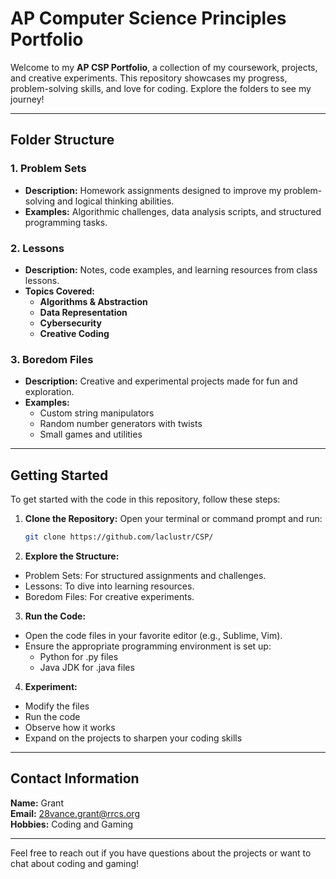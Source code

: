 # **AP Computer Science Principles Portfolio**

Welcome to my **AP CSP Portfolio**, a collection of my coursework, projects, and creative experiments. This repository showcases my progress, problem-solving skills, and love for coding. Explore the folders to see my journey!

---

## **Folder Structure**

### **1. Problem Sets**
- **Description:** Homework assignments designed to improve my problem-solving and logical thinking abilities.
- **Examples:** Algorithmic challenges, data analysis scripts, and structured programming tasks.

### **2. Lessons**
- **Description:** Notes, code examples, and learning resources from class lessons.
- **Topics Covered:**
  - **Algorithms & Abstraction**
  - **Data Representation**
  - **Cybersecurity**
  - **Creative Coding**

### **3. Boredom Files**
- **Description:** Creative and experimental projects made for fun and exploration.
- **Examples:** 
  - Custom string manipulators
  - Random number generators with twists
  - Small games and utilities

---

## **Getting Started**

To get started with the code in this repository, follow these steps:

1. **Clone the Repository:**
   Open your terminal or command prompt and run:
   ```bash
   git clone https://github.com/laclustr/CSP/
2. **Explore the Structure:**
  - Problem Sets: For structured assignments and challenges.
  - Lessons: To dive into learning resources.
  - Boredom Files: For creative experiments.
3. **Run the Code:**
  - Open the code files in your favorite editor (e.g., Sublime, Vim).
  - Ensure the appropriate programming environment is set up:
    - Python for .py files
    - Java JDK for .java files
4. **Experiment:**
  - Modify the files
  - Run the code
  - Observe how it works
  - Expand on the projects to sharpen your coding skills
---

## **Contact Information**

**Name:** Grant \
**Email:** 28vance.grant@rrcs.org \
**Hobbies:** Coding and Gaming

---
Feel free to reach out if you have questions about the projects or want to chat about coding and gaming!
